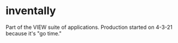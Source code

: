# inventally
Part of the VIEW suite of applications. Production started on 4-3-21 because it's "go time."
